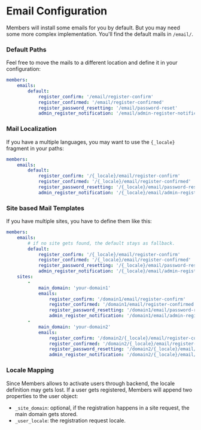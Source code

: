 # Email Configuration

Members will install some emails for you by default. But you may need some more complex implementation.
You'll find the default mails in `/email/`.

### Default Paths
Feel free to move the mails to a different location and define it in your configuration:

```yaml
members:
    emails:
        default:
            register_confirm: '/email/register-confirm'
            register_confirmed: '/email/register-confirmed'
            register_password_resetting: '/email/password-reset'
            admin_register_notification: '/email/admin-register-notification'
```

### Mail Localization
If you have a multiple languages, you may want to use the `{_locale}` fragment in your paths:

```yaml
members:
    emails:
        default:
            register_confirm: '/{_locale}/email/register-confirm'
            register_confirmed: '/{_locale}/email/register-confirmed'
            register_password_resetting: '/{_locale}/email/password-reset'
            admin_register_notification: '/{_locale}/email/admin-register-notification'
```

### Site based Mail Templates
If you have multiple sites, you have to define them like this:

```yaml
members:
    emails:
        # if no site gets found, the default stays as fallback.
        default:
            register_confirm: '/{_locale}/email/register-confirm'
            register_confirmed: '/{_locale}/email/register-confirmed'
            register_password_resetting: '/{_locale}/email/password-reset'
            admin_register_notification: '/{_locale}/email/admin-register-notification'
    sites:
        -
            main_domain: 'your-domain1'
            emails:
                register_confirm: '/domain1/email/register-confirm'
                register_confirmed: '/domain1/email/register-confirmed'
                register_password_resetting: '/domain1/email/password-reset'
                admin_register_notification: '/domain1/email/admin-register-notification'
        -
            main_domain: 'your-domain2'
            emails:
                register_confirm: '/domain2/{_locale}/email/register-confirm'
                register_confirmed: '/domain2/{_locale}/email/register-confirmed'
                register_password_resetting: '/domain2/{_locale}/email/password-reset'
                admin_register_notification: '/domain2/{_locale}/email/admin-register-notification'
```

### Locale Mapping
Since Members allows to activate users through backend, the locale definition may gets lost.
If a user gets registered, Members will append two properties to the user object:

- `_site_domain`: optional, if the registration happens in a site request, the main domain gets stored.
- `_user_locale`: the registration request locale.